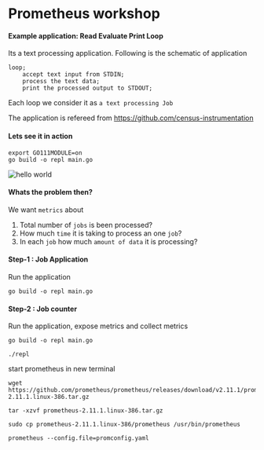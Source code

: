 # Prometheus workshop

#### Example application: Read Evaluate Print Loop

Its a text processing application. 
Following is the schematic of application

```
loop;
    accept text input from STDIN;
    process the text data;
    print the processed output to STDOUT;
```

Each loop we consider it as `a text processing Job` 

The application is refereed from https://github.com/census-instrumentation

#### Lets see it in action
```
export GO111MODULE=on
go build -o repl main.go
```

![hello world](https://i.ibb.co/F6vgpZG/hello-repl.png)

#### Whats the problem then?

We want `metrics` about 
1. Total number of `jobs` is been processed? 
2. How much `time` it is taking to process an one `job`?
3. In each `job` how much `amount of data` it is processing?

#### Step-1 : Job Application
Run the application
```
go build -o repl main.go
```

#### Step-2 : Job counter

Run the application, expose metrics and collect metrics

```
go build -o repl main.go

./repl
```

start prometheus in new terminal
```
wget https://github.com/prometheus/prometheus/releases/download/v2.11.1/prometheus-2.11.1.linux-386.tar.gz

tar -xzvf prometheus-2.11.1.linux-386.tar.gz 

sudo cp prometheus-2.11.1.linux-386/prometheus /usr/bin/prometheus

prometheus --config.file=promconfig.yaml
```
